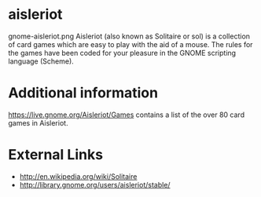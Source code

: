 aisleriot
=========
gnome-aisleriot.png Aisleriot (also known as Solitaire or sol) is a collection of card games
which are easy to play with the aid of a mouse. The rules for the games have been coded for
your pleasure in the GNOME scripting language (Scheme). 

Additional information
======================
https://live.gnome.org/Aisleriot/Games contains a list of the over 80 card games in Aisleriot.

External Links
==============

* http://en.wikipedia.org/wiki/Solitaire
* http://library.gnome.org/users/aisleriot/stable/
